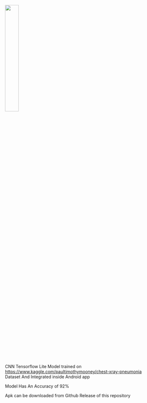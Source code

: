 <img src="https://user-images.githubusercontent.com/77577353/185475647-d14bd5fe-3458-4066-a244-1e57cfcbbd50.gif" width="30%" height="30%"/>

CNN Tensorflow Lite Model trained on https://www.kaggle.com/paultimothymooney/chest-xray-pneumonia Dataset And Integrated inside Android app

Model Has An Accuracy of 92%

Apk can be downloaded from Github Release of this repository
